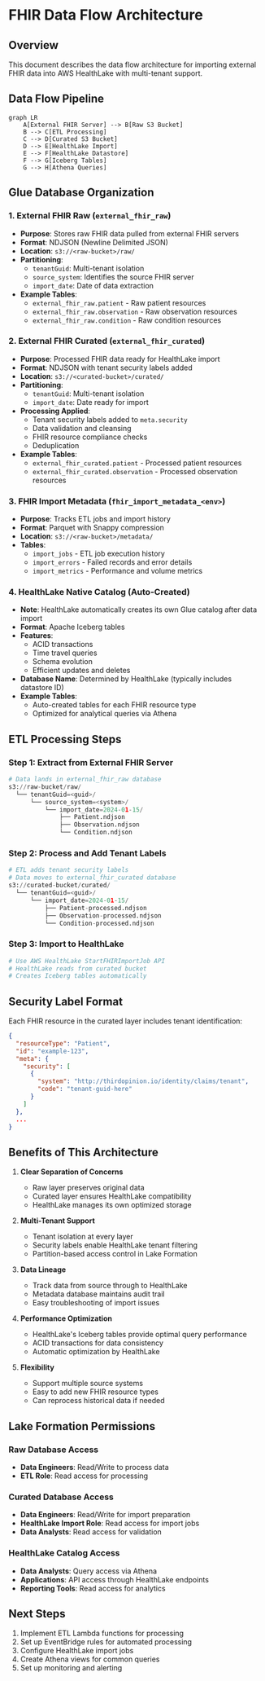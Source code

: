 # FHIR Data Flow Architecture

## Overview
This document describes the data flow architecture for importing external FHIR data into AWS HealthLake with multi-tenant support.

## Data Flow Pipeline

```mermaid
graph LR
    A[External FHIR Server] --> B[Raw S3 Bucket]
    B --> C[ETL Processing]
    C --> D[Curated S3 Bucket]
    D --> E[HealthLake Import]
    E --> F[HealthLake Datastore]
    F --> G[Iceberg Tables]
    G --> H[Athena Queries]
```

## Glue Database Organization

### 1. External FHIR Raw (`external_fhir_raw`)
- **Purpose**: Stores raw FHIR data pulled from external FHIR servers
- **Format**: NDJSON (Newline Delimited JSON)
- **Location**: `s3://<raw-bucket>/raw/`
- **Partitioning**: 
  - `tenantGuid`: Multi-tenant isolation
  - `source_system`: Identifies the source FHIR server
  - `import_date`: Date of data extraction
- **Example Tables**:
  - `external_fhir_raw.patient` - Raw patient resources
  - `external_fhir_raw.observation` - Raw observation resources
  - `external_fhir_raw.condition` - Raw condition resources

### 2. External FHIR Curated (`external_fhir_curated`)
- **Purpose**: Processed FHIR data ready for HealthLake import
- **Format**: NDJSON with tenant security labels added
- **Location**: `s3://<curated-bucket>/curated/`
- **Partitioning**:
  - `tenantGuid`: Multi-tenant isolation
  - `import_date`: Date ready for import
- **Processing Applied**:
  - Tenant security labels added to `meta.security`
  - Data validation and cleansing
  - FHIR resource compliance checks
  - Deduplication
- **Example Tables**:
  - `external_fhir_curated.patient` - Processed patient resources
  - `external_fhir_curated.observation` - Processed observation resources

### 3. FHIR Import Metadata (`fhir_import_metadata_<env>`)
- **Purpose**: Tracks ETL jobs and import history
- **Format**: Parquet with Snappy compression
- **Location**: `s3://<raw-bucket>/metadata/`
- **Tables**:
  - `import_jobs` - ETL job execution history
  - `import_errors` - Failed records and error details
  - `import_metrics` - Performance and volume metrics

### 4. HealthLake Native Catalog (Auto-Created)
- **Note**: HealthLake automatically creates its own Glue catalog after data import
- **Format**: Apache Iceberg tables
- **Features**:
  - ACID transactions
  - Time travel queries
  - Schema evolution
  - Efficient updates and deletes
- **Database Name**: Determined by HealthLake (typically includes datastore ID)
- **Example Tables**:
  - Auto-created tables for each FHIR resource type
  - Optimized for analytical queries via Athena

## ETL Processing Steps

### Step 1: Extract from External FHIR Server
```python
# Data lands in external_fhir_raw database
s3://raw-bucket/raw/
  └── tenantGuid=<guid>/
      └── source_system=<system>/
          └── import_date=2024-01-15/
              ├── Patient.ndjson
              ├── Observation.ndjson
              └── Condition.ndjson
```

### Step 2: Process and Add Tenant Labels
```python
# ETL adds tenant security labels
# Data moves to external_fhir_curated database
s3://curated-bucket/curated/
  └── tenantGuid=<guid>/
      └── import_date=2024-01-15/
          ├── Patient-processed.ndjson
          ├── Observation-processed.ndjson
          └── Condition-processed.ndjson
```

### Step 3: Import to HealthLake
```python
# Use AWS HealthLake StartFHIRImportJob API
# HealthLake reads from curated bucket
# Creates Iceberg tables automatically
```

## Security Label Format
Each FHIR resource in the curated layer includes tenant identification:

```json
{
  "resourceType": "Patient",
  "id": "example-123",
  "meta": {
    "security": [
      {
        "system": "http://thirdopinion.io/identity/claims/tenant",
        "code": "tenant-guid-here"
      }
    ]
  },
  ...
}
```

## Benefits of This Architecture

1. **Clear Separation of Concerns**
   - Raw layer preserves original data
   - Curated layer ensures HealthLake compatibility
   - HealthLake manages its own optimized storage

2. **Multi-Tenant Support**
   - Tenant isolation at every layer
   - Security labels enable HealthLake tenant filtering
   - Partition-based access control in Lake Formation

3. **Data Lineage**
   - Track data from source through to HealthLake
   - Metadata database maintains audit trail
   - Easy troubleshooting of import issues

4. **Performance Optimization**
   - HealthLake's Iceberg tables provide optimal query performance
   - ACID transactions for data consistency
   - Automatic optimization by HealthLake

5. **Flexibility**
   - Support multiple source systems
   - Easy to add new FHIR resource types
   - Can reprocess historical data if needed

## Lake Formation Permissions

### Raw Database Access
- **Data Engineers**: Read/Write to process data
- **ETL Role**: Read access for processing

### Curated Database Access
- **Data Engineers**: Read/Write for import preparation
- **HealthLake Import Role**: Read access for import jobs
- **Data Analysts**: Read access for validation

### HealthLake Catalog Access
- **Data Analysts**: Query access via Athena
- **Applications**: API access through HealthLake endpoints
- **Reporting Tools**: Read access for analytics

## Next Steps

1. Implement ETL Lambda functions for processing
2. Set up EventBridge rules for automated processing
3. Configure HealthLake import jobs
4. Create Athena views for common queries
5. Set up monitoring and alerting